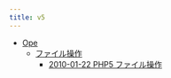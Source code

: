 ```yaml
---
title: v5
---
```



- [Ope](./Ope/index.md)
    - [ファイル操作](./Ope/ファイル操作/index.md)
        - [2010-01-22 PHP5 ファイル操作](./../../../../d/2010/01/22/PHP5_ファイル操作.md)




